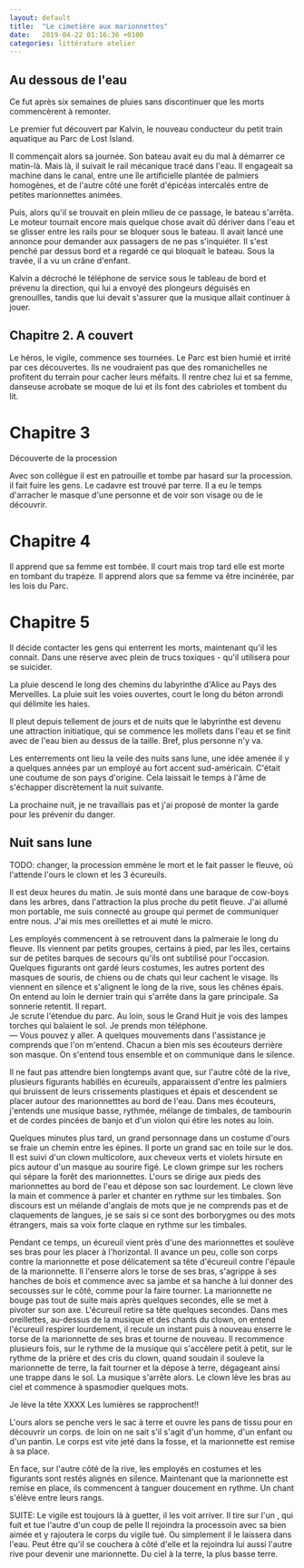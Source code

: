 ```yaml
---
layout: default
title:  "Le cimetière aux marionnettes"
date:   2019-04-22 01:16:36 +0100
categories: littérature atelier
---
```

## Au dessous de l'eau

Ce fut après six semaines de pluies sans discontinuer que les morts commencèrent à remonter.

Le premier fut découvert par Kalvin, le nouveau conducteur du petit train aquatique au Parc de Lost Island.

Il commençait alors sa journée. Son bateau avait eu du mal à démarrer ce matin-là. Mais là, il suivait le rail mécanique tracé dans l'eau.
Il engageait sa machine dans le canal, entre une île artificielle plantée de palmiers homogènes, et de l'autre côté une forêt d'épicéas intercalés entre de petites marionnettes animées.

Puis, alors qu'il se trouvait en plein milieu de ce passage, le bateau s'arrêta. Le moteur tournait encore mais quelque chose avait dû dériver dans l'eau et se glisser entre les rails pour se bloquer sous le bateau.
Il avait lancé une annonce pour demander aux passagers de ne pas s'inquiéter.
Il s'est penché par dessus bord et a regardé ce qui bloquait le bateau. Sous la travée, il a vu un crâne d'enfant.

Kalvin a décroché le téléphone de service sous le tableau de bord et prévenu la direction, qui lui a envoyé des plongeurs déguisés en grenouilles, tandis que lui devait s'assurer que la musique allait continuer à jouer.

## Chapitre 2. A couvert
Le héros, le vigile, commence ses tournées. Le Parc est bien humié et irrité par ces découvertes. Ils ne voudraient pas que des romanichelles ne profitent du terrain pour cacher leurs méfaits.
Il rentre chez lui et sa femme, danseuse acrobate se moque de lui et ils font des cabrioles et tombent du lit.


# Chapitre 3
Découverte de la procession

Avec son collègue il est en patrouille et tombe par hasard sur la procession. il fait fuire les gens. Le cadavre est trouvé par terre. Il a eu le temps d'arracher le masque d'une personne et de voir son visage ou de le découvrir.



# Chapitre 4
Il apprend que sa femme est tombée. Il court mais trop tard elle est morte en tombant du trapèze.
Il apprend alors que sa femme va être incinérée, par les lois du Parc.

# Chapitre 5
Il décide contacter les gens qui enterrent les morts, maintenant qu'il les connait. Dans une réserve avec plein de trucs toxiques - qu'il utilisera pour se suicider.



La pluie descend le long des chemins du labyrinthe d'Alice au Pays des Merveilles. La pluie suit les voies ouvertes, court le long du béton arrondi qui délimite les haies.

Il pleut depuis tellement de jours et de nuits que le labyrinthe est devenu une attraction initiatique, qui se commence les mollets dans l'eau et se finit avec de l'eau bien au dessus de la taille. Bref, plus personne n'y va.

Les enterrements ont lieu la veile des nuits sans lune, une idée amenée il y a quelques années par un employé au fort accent sud-américain. C'était une coutume de son pays d'origine. Cela laissait le temps à l'âme de s'échapper discrètement la nuit suivante.

La prochaine nuit, je ne travaillais pas et j'ai proposé de monter la garde pour les prévenir du danger.


## Nuit sans lune

TODO: changer, la procession emmène le mort et le fait passer le fleuve, où l'attende l'ours le clown et les 3 écureuils.

Il est deux heures du matin. Je suis monté dans une baraque de cow-boys dans les arbres, dans l'attraction la plus proche du petit fleuve. J'ai allumé mon portable, me suis connecté au groupe qui permet de communiquer entre nous. J'ai mis mes oreillettes et ai muté le micro.

Les employés commencent à se retrouvent dans la palmeraie le long du fleuve. Ils viennent par petits groupes, certains à pied, par les îles, certains sur de petites barques de secours qu'ils ont subtilisé pour l'occasion. Quelques figurants ont gardé leurs costumes, les autres portent des masques de souris, de chiens ou de chats qui leur cachent le visage. Ils viennent en silence et s'alignent le long de la rive, sous les chênes épais.
On entend au loin le dernier train qui s'arrête dans la gare principale. Sa sonnerie retentit. Il repart.	
Je scrute l'étendue du parc. Au loin, sous le Grand Huit je vois des lampes torches qui balaient le sol. Je prends mon téléphone.  
— Vous pouvez y aller.
A quelques mouvements dans l'assistance je comprends que l'on m'entend. Chacun a bien mis ses écouteurs derrière son masque. On s'entend tous ensemble et on communique dans le silence.

Il ne faut pas attendre bien longtemps avant que, sur l'autre côté de la rive, plusieurs figurants habillés en écureuils, apparaissent d'entre les palmiers qui bruissent de leurs crissements plastiques et épais et descendent se placer autour des marionnetttes au bord de l'eau. Dans mes écouteurs, j'entends une musique basse, rythmée, mélange de timbales, de tambourin et de cordes pincées de banjo et d'un violon qui étire les notes au loin.

Quelques minutes plus tard, un grand personnage dans un costume d'ours se fraie un chemin entre les épines. Il porte un grand sac en toile sur le dos.
Il est suivi d'un clown multicolore, aux cheveux verts et violets hirsute en pics autour d'un masque au sourire figé. Le clown grimpe sur les rochers qui sépare la forêt des marionnettes. 
L'ours se dirige aux pieds des marionnettes au bord de l'eau et dépose son sac lourdement.
Le clown lève la main et commence à parler et chanter en rythme sur les timbales. Son discours est un mélande d'anglais de mots que je ne comprends pas et de claquements de langues, je se sais si ce sont des borborygmes ou des mots étrangers, mais sa voix forte claque en rythme sur les timbales.

Pendant ce temps, un écureuil vient près d'une des marionnettes et soulève ses bras pour les placer à l'horizontal. Il avance un peu, colle son corps contre la marionnette et pose délicatement sa tête d'écureuil contre l'épaule de la marionnette. Il l'enserre alors le torse de ses bras, s'agrippe à ses hanches de bois et commence avec sa jambe et sa hanche à lui donner des secousses sur le côté, comme pour la faire tourner. La marionnette ne bouge pas tout de suite mais après quelques secondes, elle se met à pivoter sur son axe. L'écureuil retire sa tête quelques secondes. Dans mes oreillettes, au-dessus de la musique et des chants du clown, on entend l'écureuil respirer lourdement, il recule un instant puis à nouveau enserre le torse de la marionnette de ses bras et tourne de nouveau. Il recommence plusieurs fois, sur le rythme de la musique qui s'accèlere petit à petit, sur le rythme de la prière et des cris du clown, quand soudain il souleve la marionnette de terre, la fait tourner et la dépose à terre, dégageant ainsi une trappe dans le sol.
La musique s'arrête alors. Le clown lève les bras au ciel et commence à spasmodier quelques mots.

Je lève la tête   XXXX Les lumières se rapprochent!!

L'ours alors se penche vers le sac à terre et ouvre les pans de tissu pour en découvrir un corps. de loin on ne sait s'il s'agit d'un homme, d'un enfant ou d'un pantin. Le corps est vite jeté dans la fosse, et la marionnette est remise à sa place.

En face, sur l'autre côté de la rive, les employés en costumes et les figurants sont restés alignés en silence. Maintenant que la marionnette est remise en place, ils commencent à tanguer doucement en rythme. Un chant s'élève entre leurs rangs.

SUITE: Le vigile est toujours là à guetter, il les voit arriver. Il tire sur l'un , qui fuit et tue l'autre d'un coup de pelle
Il rejoindra la processoin avec sa bien aimée et y rajoutera le corps du vigile tué. Ou simplement il le laissera dans l'eau.
Peut être qu'il se couchera à côté d'elle et la rejoindra lui aussi l'autre rive pour devenir une marionnette.
Du ciel à la terre, la plus basse terre.


